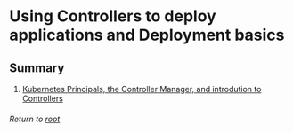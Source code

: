 # Using Controllers to deploy applications and Deployment basics

## Summary

1. [Kubernetes Principals, the Controller Manager, and introdution to Controllers](01k8sPrincipalsControllerManager.md)


###### Return to [root](https://github.com/l12f3r/CKAstudy/)